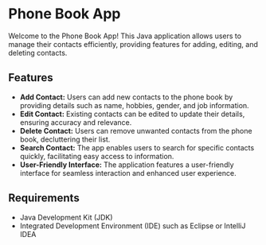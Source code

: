 # Phone Book App

Welcome to the Phone Book App! This Java application allows users to manage their contacts efficiently, providing features for adding, editing, and deleting contacts.

## Features

- **Add Contact:** Users can add new contacts to the phone book by providing details such as name, hobbies, gender, and job information.
- **Edit Contact:** Existing contacts can be edited to update their details, ensuring accuracy and relevance.
- **Delete Contact:** Users can remove unwanted contacts from the phone book, decluttering their list.
- **Search Contact:** The app enables users to search for specific contacts quickly, facilitating easy access to information.
- **User-Friendly Interface:** The application features a user-friendly interface for seamless interaction and enhanced user experience.

## Requirements

- Java Development Kit (JDK)
- Integrated Development Environment (IDE) such as Eclipse or IntelliJ IDEA
